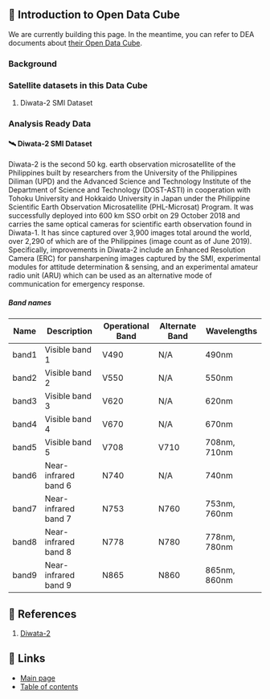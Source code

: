 ## 📝 Introduction to Open Data Cube

We are currently building this page. In the meantime, you can refer to DEA documents about [their Open Data Cube](https://docs.dea.ga.gov.au/notebooks/Beginners_guide/02_DEA.html#).

### Background
### Satellite datasets in this Data Cube
1. Diwata-2 SMI Dataset
### Analysis Ready Data

#### 🛰️ Diwata-2 SMI Dataset
Diwata-2 is the second 50 kg. earth observation microsatellite of the Philippines built by researchers from the University of the Philippines Diliman (UPD) and the Advanced Science and Technology Institute of the Department of Science and Technology (DOST-ASTI) in cooperation with Tohoku University and Hokkaido University in Japan under the Philippine Scientific Earth Observation Microsatellite (PHL-Microsat) Program. It was successfully deployed into 600 km SSO orbit on 29 October 2018 and carries the same optical cameras for scientific earth observation found in Diwata-1. It has since captured over 3,900 images total around the world, over 2,290 of which are of the Philippines (image count as of June 2019). Specifically, improvements in Diwata-2 include an Enhanced Resolution Camera (ERC) for pansharpening images captured by the SMI, experimental modules for attitude determination & sensing, and an experimental amateur radio unit (ARU) which can be used as an alternative mode of communication for emergency response.

##### Band names
| Name | Description | Operational Band | Alternate Band | Wavelengths |
| ----- | ----- | ----- | ----- | ----- |
| band1 | Visible band 1 | V490 | N/A | 490nm |
| band2 | Visible band 2 | V550 | N/A | 550nm |
| band3 | Visible band 3 | V620 | N/A | 620nm |
| band4 | Visible band 4 | V670 | N/A | 670nm |
| band5 | Visible band 5 | V708 | V710 | 708nm, 710nm |
| band6 | Near-infrared band 6 | N740 | N/A | 740nm |
| band7 | Near-infrared band 7 | N753 | N760 | 753nm, 760nm |
| band8 | Near-infrared band 8 | N778 | N780 | 778nm, 780nm |
| band9 | Near-infrared band 9 | N865 | N860 | 865nm, 860nm |




## 📌 References
1. [Diwata-2](https://stamina4space.upd.edu.ph/diwata-2/)

## 📌 Links
* [Main page](https://gitlab.com/grasped/odc-notebook)
* [Table of contents](https://gitlab.com/grasped/odc-notebook/-/tree/main#-table-of-contents)